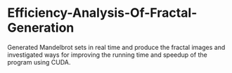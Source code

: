 # Efficiency-Analysis-Of-Fractal-Generation
Generated Mandelbrot sets in real time and produce the fractal images and investigated ways for improving the running time and speedup of the program using CUDA. 

